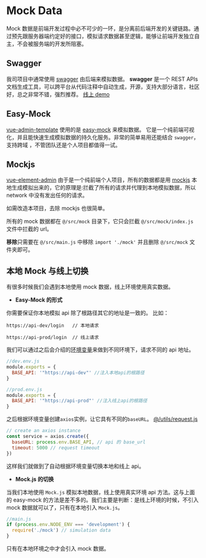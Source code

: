 # Mock Data

Mock 数据是前端开发过程中必不可少的一环，是分离前后端开发的关键链路。通过预先跟服务器端约定好的接口，模拟请求数据甚至逻辑，能够让前端开发独立自主，不会被服务端的开发所阻塞。

## Swagger

我司项目中通常使用 [swagger](https://swagger.io/) 由后端来模拟数据。 **swagger** 是一个 REST APIs 文档生成工具，可以跨平台从代码注释中自动生成，开源，支持大部分语言，社区好，总之非常不错，强烈推荐。 [线上 demo](http://petstore.swagger.io/?_ga=2.222649619.983598878.1509960455-2044209180.1509960455#/pet/addPet)

## Easy-Mock

[vue-admin-template](https://github.com/PanJiaChen/vue-admin-template) 使用的是 [easy-mock](https://easy-mock.com/login) 来模拟数据。 它是一个纯前端可视化，并且能快速生成模拟数据的持久化服务。非常的简单易用还能结合 `swagger`，支持跨域 ，不管团队还是个人项目都值得一试。

## Mockjs

[vue-element-admin](https://github.com/PanJiaChen/vue-element-admin) 由于是一个纯前端个人项目，所有的数据都是用 [mockjs](https://github.com/nuysoft/Mock) 本地生成模拟出来的，它的原理是:拦截了所有的请求并代理到本地模拟数据，所以 network 中没有发出任何的请求。

如需改造本项目，去除 mockjs 也很简单。

所有的 mock 数据都在 `@/src/mock` 目录下，它只会拦截 `@/src/mock/index.js` 文件中拦截的 url。

**移除**只需要在 `@/src/main.js` 中移除 `import './mock'` 并且删除 `@/src/mock` 文件夹即可。

## 本地 Mock 与线上切换

有很多时候我们会遇到本地使用 mock 数据，线上环境使用真实数据。

* **Easy-Mock 的形式**

你需要保证你本地模拟 api 除了根路径其它的地址是一致的。 比如：

```text
https://api-dev/login   // 本地请求

https://api-prod/login  // 线上请求
```

我们可以通过之后会介绍的[环境变量](https://github.com/forwardfirst/vue-element-admin-site/tree/4baf3651fa649e12721a152722f6e90c13a20772/zh/guide/essentials/deploy.html#环境变量)来做到不同环境下，请求不同的 api 地址。

```javascript
//dev.env.js
module.exports = {
  BASE_API: '"https://api-dev"' //注入本地api的根路径
}
```

```javascript
//prod.env.js
module.exports = {
  BASE_API: '"https://api-prod"' //注入线上api的根路径
}
```

之后根据环境变量创建`axios`实例，让它具有不同的`baseURL`。 [@/utils/request.js](https://github.com/PanJiaChen/vue-element-admin/blob/master/src/utils/request.js)

```javascript
// create an axios instance
const service = axios.create({
  baseURL: process.env.BASE_API, // api 的 base_url
  timeout: 5000 // request timeout
})
```

这样我们就做到了自动根据环境变量切换本地和线上 api。

* **Mock.js 的切换**

当我们本地使用 `Mock.js` 模拟本地数据，线上使用真实环境 api 方法。这与上面的 easy-mock 的方法是差不多的。我们主要是判断：是线上环境的时候，不引入 mock 数据就可以了，只有在本地引入 `Mock.js`。

```javascript
//main.js
if (process.env.NODE_ENV === 'development') {
  require('./mock') // simulation data
}
```

只有在本地环境之中才会引入 mock 数据。

